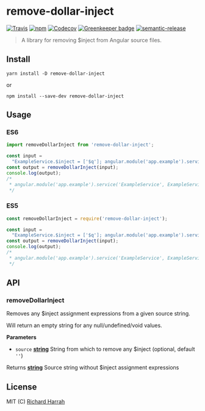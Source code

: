 # remove-dollar-inject

[![Travis](https://img.shields.io/travis/Nunnery/remove-dollar-inject/master.svg?style=for-the-badge)](https://travis-ci.org/Nunnery/remove-dollar-inject)
[![npm](https://img.shields.io/npm/v/remove-dollar-inject.svg?style=for-the-badge)](https://www.npmjs.com/package/remove-dollar-inject)
[![Codecov](https://img.shields.io/codecov/c/gh/Nunnery/remove-dollar-inject.svg?style=for-the-badge)](https://codecov.io/gh/Nunnery/remove-dollar-inject)
[![Greenkeeper badge](https://img.shields.io/badge/Greenkeeper-enabled-brightgreen.svg?style=for-the-badge)](https://greenkeeper.io/)
[![semantic-release](https://img.shields.io/badge/%20%20%F0%9F%93%A6%F0%9F%9A%80-semantic--release-e10079.svg?style=for-the-badge)](https://github.com/semantic-release/semantic-release)

> A library for removing \$inject from Angular source files.

## Install

    yarn install -D remove-dollar-inject

or

    npm install --save-dev remove-dollar-inject

## Usage

### ES6

```js
import removeDollarInject from 'remove-dollar-inject';

const input =
  "ExampleService.$inject = ['$q']; angular.module('app.example').service('ExampleService', ExampleService);";
const output = removeDollarInject(input);
console.log(output);
/*
 * angular.module('app.example').service('ExampleService', ExampleService);
 */
```

### ES5

```js
const removeDollarInject = require('remove-dollar-inject');

const input =
  "ExampleService.$inject = ['$q']; angular.module('app.example').service('ExampleService', ExampleService);";
const output = removeDollarInject(input);
console.log(output);
/*
 * angular.module('app.example').service('ExampleService', ExampleService);
 */
```

## API

<!-- Generated by documentation.js. Update this documentation by updating the source code. -->

### removeDollarInject

Removes any \$inject assignment expressions from a given source string.

Will return an empty string for any null/undefined/void values.

**Parameters**

- `source` **[string](https://developer.mozilla.org/en-US/docs/Web/JavaScript/Reference/Global_Objects/String)** String from which to remove any \$inject (optional, default `''`)

Returns **[string](https://developer.mozilla.org/en-US/docs/Web/JavaScript/Reference/Global_Objects/String)** Source string without \$inject assignment expressions

## License

MIT (C) [Richard Harrah](https://github.com/Nunnery)
